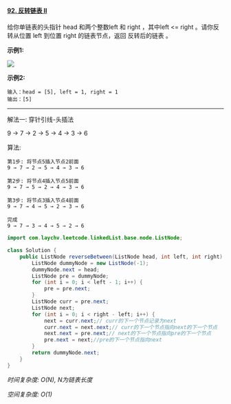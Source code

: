 #### [92. 反转链表 II](https://leetcode-cn.com/problems/reverse-linked-list-ii/)

给你单链表的头指针 head 和两个整数left 和 right ，其中left <= right 。请你反转从位置 left 到位置 right 的链表节点，返回 反转后的链表 。

**示例1:**

![](https://assets.leetcode.com/uploads/2021/02/19/rev2ex2.jpg)

**示例2:**

```
输入：head = [5], left = 1, right = 1
输出：[5]
```

---

解法一: 穿针引线-头插法

9 → 7 → 2 → 5 → 4 → 3 → 6

算法:

```
第1步: 将节点5插入节点2前面
9 → 7 → 2 → 5 → 4 → 3 → 6

第2步: 将节点4插入节点5前面
9 → 7 → 5 → 2 → 4 → 3 → 6

第3步: 将节点3插入节点4前面
9 → 7 → 4 → 5 → 2 → 3 → 6

完成
9 → 7 → 3 → 4 → 5 → 2 → 6
```

```Java
import com.laychv.leetcode.linkedList.base.node.ListNode;

class Solution {
    public ListNode reverseBetween(ListNode head, int left, int right) {
        ListNode dummyNode = new ListNode(-1);
        dummyNode.next = head;
        ListNode pre = dummyNode;
        for (int i = 0; i < left - 1; i++) {
            pre = pre.next;
        }
        ListNode curr = pre.next;
        ListNode next;
        for (int i = 0; i < right - left; i++) {
            next = curr.next;// curr的下一个节点记录为next
            curr.next = next.next;// curr的下一个节点指向next的下一个节点
            next.next = pre.next;// next的下一个节点指向pre的下一个节点
            pre.next = next;//pre的下一个节点指向next
        }
        return dummyNode.next;
    }
}
```

*时间复杂度: O(N), N为链表长度*

*空间复杂度: O(1)*

